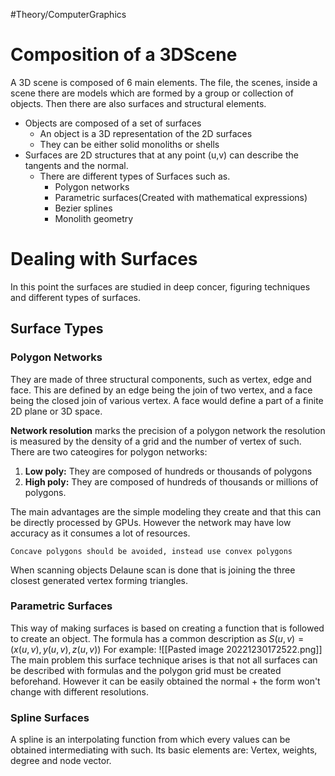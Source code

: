 #Theory/ComputerGraphics 
# Composition of a 3DScene
A 3D scene is composed of 6 main elements. The file, the scenes, inside a scene there are models which are formed by a group or collection of objects. Then there are also surfaces and structural elements.

- Objects are composed of a set of surfaces
	- An object is a 3D representation of the 2D surfaces
	- They can be either solid monoliths or shells
- Surfaces are 2D structures that at any point (u,v) can describe the tangents and the normal.
	- There are different types of Surfaces such as.
		- Polygon networks
		- Parametric surfaces(Created with mathematical expressions)
		- Bezier splines
		- Monolith  geometry

# Dealing with Surfaces
In this point the surfaces are studied in deep concer, figuring techniques and different types of surfaces.
## Surface Types
### Polygon Networks
They are made of three structural components, such as vertex, edge and face. This are defined by an edge being the join of two vertex, and a face being the closed join of various vertex. A face would define a part of a finite 2D plane or 3D space.

**Network resolution** marks the precision of a polygon network the resolution is measured by the density of a grid and the number of vertex of such. There are two cateogires for polygon networks:
1. **Low poly:** They are composed of hundreds or thousands of polygons
2. **High poly:** They are composed of hundreds of thousands or millions of polygons.

The main advantages are the simple modeling they create and that this can be directly processed by GPUs. However the network may have low accuracy as it consumes a lot of resources.

```ad-warning
Concave polygons should be avoided, instead use convex polygons
```
When scanning objects Delaune scan is done that is joining the three closest generated vertex  forming triangles.
### Parametric Surfaces
This way of making surfaces is based on creating a function that is followed to create an object.  The formula has a common description as $S(u,v)=(x(u,v),y(u,v),z(u,v))$ For example:
![[Pasted image 20221230172522.png]]
The main problem this surface technique arises is that not all surfaces can be described with formulas and the polygon grid must be created beforehand. However it can be easily obtained the normal + the form won't change with different resolutions.

### Spline Surfaces
A spline is an interpolating function from which every values can be obtained intermediating with such. Its basic elements are: Vertex, weights, degree and node vector.
